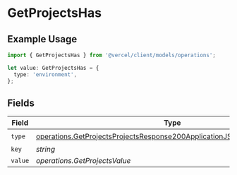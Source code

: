 # GetProjectsHas

## Example Usage

```typescript
import { GetProjectsHas } from '@vercel/client/models/operations';

let value: GetProjectsHas = {
  type: 'environment',
};
```

## Fields

| Field   | Type                                                                                                                                                                 | Required           | Description |
| ------- | -------------------------------------------------------------------------------------------------------------------------------------------------------------------- | ------------------ | ----------- |
| `type`  | [operations.GetProjectsProjectsResponse200ApplicationJSONResponseBodyType](../../models/operations/getprojectsprojectsresponse200applicationjsonresponsebodytype.md) | :heavy_check_mark: | N/A         |
| `key`   | _string_                                                                                                                                                             | :heavy_minus_sign: | N/A         |
| `value` | _operations.GetProjectsValue_                                                                                                                                        | :heavy_minus_sign: | N/A         |
